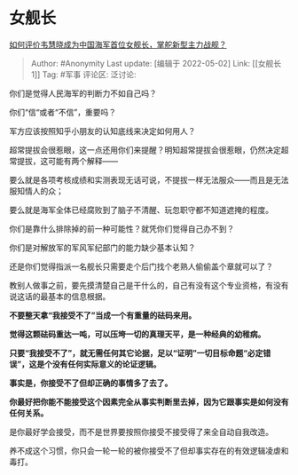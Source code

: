 # 女舰长
[如何评价韦慧晓成为中国海军首位女舰长，掌舵新型主力战舰？](https://www.zhihu.com/question/529558892/answer/2464564394)

> Author: #Anonymity
> Last update: [编辑于 2022-05-02]
> Link: [[女舰长 1]]
> Tag: #军事
> 评论区:
> 泛讨论:

你们是觉得人民海军的判断力不如自己吗？

你们“信“或者“不信”，重要吗？

军方应该按照知乎小朋友的认知底线来决定如何用人？

超常提拔会很惹眼，这一点还用你们来提醒？明知超常提拔会很惹眼，仍然决定超常提拔，这可能有两个解释——

要么就是各项考核成绩和实测表现无话可说，不提拔一样无法服众——而且是无法服知情人的众；

要么就是海军全体已经腐败到了脑子不清醒、玩忽职守都不知道遮掩的程度。

你们是靠什么排除掉的前一种可能性？就凭你们觉得自己办不到？

你们是对解放军的军风军纪部门的能力缺少基本认知？

还是你们觉得指派一名舰长只需要走个后门找个老熟人偷偷盖个章就可以了？

教别人做事之前，要先摸清楚自己是干什么的，自己有没有这个专业资格，有没有说这话的最基本的信息根据。

**不要整天拿“我接受不了”当成一个有重量的砝码来用。**

**觉得这颗砝码重达一吨，可以压垮一切的真理天平，是一种经典的幼稚病。**

**只要“我接受不了”，就无需任何其它论据，足以“证明”一切目标命题“必定错误”，这是个没有任何实际意义的论证逻辑。**

**事实是，你接受不了但却正确的事情多了去了。**

**你最好把你能不能接受这个因素完全从事实判断里去掉，因为它跟事实是如何没有任何关系。**

是你最好学会接受，而不是世界要按照你接受不接受得了来全自动自我改造。

养不成这个习惯，你只会一轮一轮的被你接受不了但却事实存在的有效逻辑凌虐和毒打。
